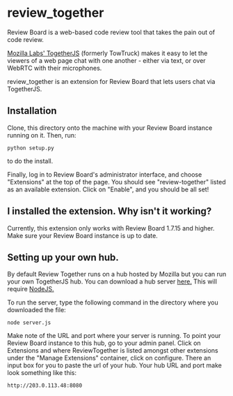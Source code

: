 review\_together
================

Review Board is a web-based code review tool that takes the pain out of code review.

[Mozilla Labs' TogetherJS](http://togetherjs.com/) (formerly TowTruck) makes it
easy to let the viewers of a web page chat with one another - either via text,
or over WebRTC with their microphones.

review\_together is an extension for Review Board that lets users chat via
TogetherJS.

## Installation

Clone, this directory onto the machine with your Review Board instance running
on it. Then, run:

    python setup.py

to do the install.

Finally, log in to Review Board's administrator interface, and choose
"Extensions" at the top of the page. You should see "review-together" listed as
an available extension. Click on "Enable", and you should be all set!

## I installed the extension. Why isn't it working?

Currently, this extension only works with Review Board 1.7.15 and higher. Make
sure your Review Board instance is up to date.

## Setting up your own hub.

By default Review Together runs on a hub hosted by Mozilla but you can run your
own TogetherJS hub. You can download a hub server
[here.](https://github.com/mozilla/togetherjs/blob/develop/hub/server.js) This
will require [NodeJS.](http://nodejs.org/download/)

To run the server, type the following command in the directory where you
downloaded the file:

    node server.js

Make note of the URL and port where your server is running. To point your
Review Board instance to this hub, go to your admin panel. Click on Extensions
and where ReviewTogether is listed amongst other extensions under the "Manage
Extensions" container, click on configure. There an input box for you to paste
the url of your hub. Your hub URL and port make look something like this:

    http://203.0.113.48:8080

